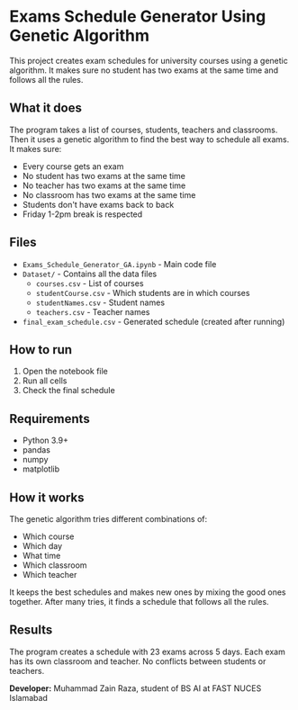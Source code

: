 # Exams Schedule Generator Using Genetic Algorithm

This project creates exam schedules for university courses using a genetic algorithm. It makes sure no student has two exams at the same time and follows all the rules.

## What it does

The program takes a list of courses, students, teachers and classrooms. Then it uses a genetic algorithm to find the best way to schedule all exams. It makes sure:

- Every course gets an exam
- No student has two exams at the same time
- No teacher has two exams at the same time
- No classroom has two exams at the same time
- Students don't have exams back to back
- Friday 1-2pm break is respected

## Files

- `Exams_Schedule_Generator_GA.ipynb` - Main code file
- `Dataset/` - Contains all the data files
  - `courses.csv` - List of courses
  - `studentCourse.csv` - Which students are in which courses
  - `studentNames.csv` - Student names
  - `teachers.csv` - Teacher names
- `final_exam_schedule.csv` - Generated schedule (created after running)

## How to run

1. Open the notebook file
2. Run all cells
3. Check the final schedule

## Requirements

- Python 3.9+
- pandas
- numpy
- matplotlib

## How it works

The genetic algorithm tries different combinations of:
- Which course
- Which day
- What time
- Which classroom
- Which teacher

It keeps the best schedules and makes new ones by mixing the good ones together. After many tries, it finds a schedule that follows all the rules.

## Results

The program creates a schedule with 23 exams across 5 days. Each exam has its own classroom and teacher. No conflicts between students or teachers.

**Developer:** Muhammad Zain Raza, student of BS AI at FAST NUCES Islamabad